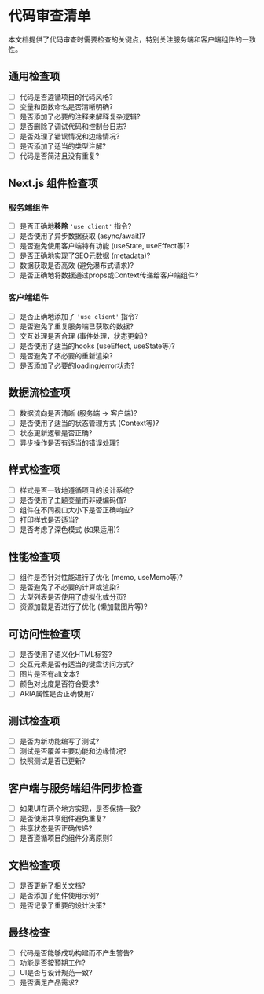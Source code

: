 # 代码审查清单

本文档提供了代码审查时需要检查的关键点，特别关注服务端和客户端组件的一致性。

## 通用检查项

- [ ] 代码是否遵循项目的代码风格?
- [ ] 变量和函数命名是否清晰明确?
- [ ] 是否添加了必要的注释来解释复杂逻辑?
- [ ] 是否删除了调试代码和控制台日志?
- [ ] 是否处理了错误情况和边缘情况?
- [ ] 是否添加了适当的类型注解?
- [ ] 代码是否简洁且没有重复?

## Next.js 组件检查项

### 服务端组件

- [ ] 是否正确地**移除** `'use client'` 指令?
- [ ] 是否使用了异步数据获取 (async/await)?
- [ ] 是否避免使用客户端特有功能 (useState, useEffect等)?
- [ ] 是否正确地实现了SEO元数据 (metadata)?
- [ ] 数据获取是否高效 (避免瀑布式请求)?
- [ ] 是否正确地将数据通过props或Context传递给客户端组件?

### 客户端组件

- [ ] 是否正确地添加了 `'use client'` 指令?
- [ ] 是否避免了重复服务端已获取的数据?
- [ ] 交互处理是否合理 (事件处理，状态更新)?
- [ ] 是否使用了适当的hooks (useEffect, useState等)?
- [ ] 是否避免了不必要的重新渲染?
- [ ] 是否添加了必要的loading/error状态?

## 数据流检查项

- [ ] 数据流向是否清晰 (服务端 -> 客户端)?
- [ ] 是否使用了适当的状态管理方式 (Context等)?
- [ ] 状态更新逻辑是否正确?
- [ ] 异步操作是否有适当的错误处理?

## 样式检查项

- [ ] 样式是否一致地遵循项目的设计系统?
- [ ] 是否使用了主题变量而非硬编码值?
- [ ] 组件在不同视口大小下是否正确响应?
- [ ] 打印样式是否适当?
- [ ] 是否考虑了深色模式 (如果适用)?

## 性能检查项

- [ ] 组件是否针对性能进行了优化 (memo, useMemo等)?
- [ ] 是否避免了不必要的计算或渲染?
- [ ] 大型列表是否使用了虚拟化或分页?
- [ ] 资源加载是否进行了优化 (懒加载图片等)?

## 可访问性检查项

- [ ] 是否使用了语义化HTML标签?
- [ ] 交互元素是否有适当的键盘访问方式?
- [ ] 图片是否有alt文本?
- [ ] 颜色对比度是否符合要求?
- [ ] ARIA属性是否正确使用?

## 测试检查项

- [ ] 是否为新功能编写了测试?
- [ ] 测试是否覆盖主要功能和边缘情况?
- [ ] 快照测试是否已更新?

## 客户端与服务端组件同步检查

- [ ] 如果UI在两个地方实现，是否保持一致?
- [ ] 是否使用共享组件避免重复?
- [ ] 共享状态是否正确传递?
- [ ] 是否遵循项目的组件分离原则?

## 文档检查项

- [ ] 是否更新了相关文档?
- [ ] 是否添加了组件使用示例?
- [ ] 是否记录了重要的设计决策?

## 最终检查

- [ ] 代码是否能够成功构建而不产生警告?
- [ ] 功能是否按预期工作?
- [ ] UI是否与设计规范一致?
- [ ] 是否满足产品需求? 